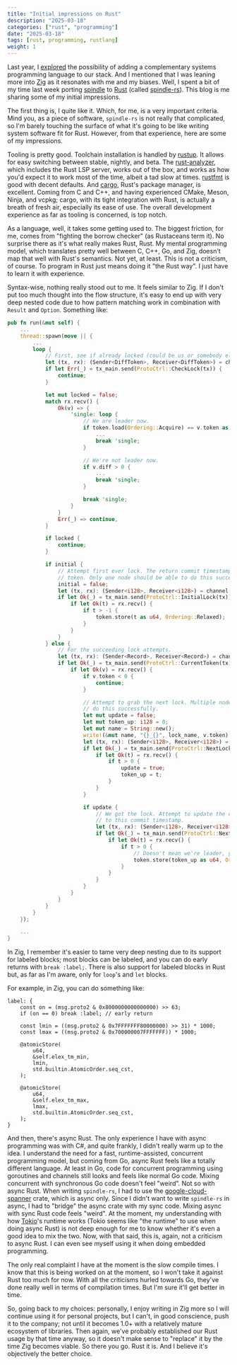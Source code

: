 ```yaml
---
title: "Initial impressions on Rust"
description: "2025-03-18"
categories: ["rust", "programming"]
date: "2025-03-18"
tags: [rust, programming, rustlang]
weight: 1
---
```


Last year, I [explored](/blog/2024-08-20-thoughts-on-newer-system-languages/) the possibility of adding a complementary systems programming language to our stack. And I mentioned that I was leaning more into [Zig](https://ziglang.org/) as it resonates with me and my biases. Well, I spent a bit of my time last week porting [spindle](https://github.com/flowerinthenight/spindle) to [Rust](https://www.rust-lang.org/) (called [spindle-rs](https://github.com/flowerinthenight/spindle-rs)). This blog is me sharing some of my initial impressions.

The first thing is, I quite like it. Which, for me, is a very important criteria. Mind you, as a piece of software, `spindle-rs` is not really that complicated, so I'm barely touching the surface of what it's going to be like writing system software fit for Rust. However, from that experience, here are some of my impressions.

Tooling is pretty good. Toolchain installation is handled by [rustup](https://github.com/rust-lang/rustup). It allows for easy switching between stable, nightly, and beta. The [rust-analyzer](https://github.com/rust-lang/rust-analyzer), which includes the Rust LSP server, works out of the box, and works as how you'd expect it to work most of the time, albeit a tad slow at times. [rustfmt](https://github.com/rust-lang/rustfmt) is good with decent defaults. And [cargo](https://github.com/rust-lang/cargo), Rust's package manager, is excellent. Coming from C and C++, and having experienced CMake, Meson, Ninja, and vcpkg; cargo, with its tight integration with Rust, is actually a breath of fresh air, especially its ease of use. The overall development experience as far as tooling is concerned, is top notch.

As a language, well, it takes some getting used to. The biggest friction, for me, comes from "fighting the borrow checker" (as Rustaceans term it). No surprise there as it's what really makes Rust, Rust. My mental programming model, which translates pretty well between C, C++, Go, and Zig, doesn't map that well with Rust's semantics. Not yet, at least. This is not a criticism, of course. To program in Rust just means doing it "the Rust way". I just have to learn it with experience.

Syntax-wise, nothing really stood out to me. It feels similar to Zig. If I don't put too much thought into the flow structure, it's easy to end up with very deep nested code due to how pattern matching work in combination with `Result` and `Option`. Something like:

```rust
pub fn run(&mut self) {
    ...
    thread::spawn(move || {
        ...
        loop {
            // First, see if already locked (could be us or somebody else).
            let (tx, rx): (Sender<DiffToken>, Receiver<DiffToken>) = channel();
            if let Err(_) = tx_main.send(ProtoCtrl::CheckLock(tx)) {
                continue;
            }

            let mut locked = false;
            match rx.recv() {
                Ok(v) => {
                    'single: loop {
                        // We are leader now.
                        if token.load(Ordering::Acquire) == v.token as u64 {
                            ...
                            break 'single;
                        }

                        // We're not leader now.
                        if v.diff > 0 {
                            ...
                            break 'single;
                        }

                        break 'single;
                    }
                }
                Err(_) => continue,
            }

            if locked {
                continue;
            }

            if initial {
                // Attempt first ever lock. The return commit timestamp will be our fencing
                // token. Only one node should be able to do this successfully.
                initial = false;
                let (tx, rx): (Sender<i128>, Receiver<i128>) = channel();
                if let Ok(_) = tx_main.send(ProtoCtrl::InitialLock(tx)) {
                    if let Ok(t) = rx.recv() {
                        if t > -1 {
                            token.store(t as u64, Ordering::Relaxed);
                        }
                    }
                }
            } else {
                // For the succeeding lock attempts.
                let (tx, rx): (Sender<Record>, Receiver<Record>) = channel();
                if let Ok(_) = tx_main.send(ProtoCtrl::CurrentToken(tx)) {
                    if let Ok(v) = rx.recv() {
                        if v.token < 0 {
                            continue;
                        }

                        // Attempt to grab the next lock. Multiple nodes could potentially
                        // do this successfully.
                        let mut update = false;
                        let mut token_up: i128 = 0;
                        let mut name = String::new();
                        write!(&mut name, "{}_{}", lock_name, v.token).unwrap();
                        let (tx, rx): (Sender<i128>, Receiver<i128>) = channel();
                        if let Ok(_) = tx_main.send(ProtoCtrl::NextLockInsert { name, tx }) {
                            if let Ok(t) = rx.recv() {
                                if t > 0 {
                                    update = true;
                                    token_up = t;
                                }
                            }
                        }

                        if update {
                            // We got the lock. Attempt to update the current token
                            // to this commit timestamp.
                            let (tx, rx): (Sender<i128>, Receiver<i128>) = channel();
                            if let Ok(_) = tx_main.send(ProtoCtrl::NextLockUpdate { token: token_up, tx }) {
                                if let Ok(t) = rx.recv() {
                                    if t > 0 {
                                        // Doesn't mean we're leader, yet.
                                        token.store(token_up as u64, Ordering::Relaxed);
                                    }
                                }
                            }
                        }
                    }
                }
            }
        }
    });

    ...
}
```

In Zig, I remember it's easier to tame very deep nesting due to its support for labeled blocks; most blocks can be labeled, and you can do early returns with `break :label;`. There is also support for labeled blocks in Rust but, as far as I'm aware, only for `loop`'s and `let` blocks.

For example, in Zig, you can do something like:

```zig
label: {
    const on = (msg.proto2 & 0x8000000000000000) >> 63;
    if (on == 0) break :label; // early return

    const lmin = ((msg.proto2 & 0x7FFFFFFF80000000) >> 31) * 1000;
    const lmax = ((msg.proto2 & 0x700000007FFFFFFF)) * 1000;

    @atomicStore(
        u64,
        &self.elex_tm_min,
        lmin,
        std.builtin.AtomicOrder.seq_cst,
    );

    @atomicStore(
        u64,
        &self.elex_tm_max,
        lmax,
        std.builtin.AtomicOrder.seq_cst,
    );
}
```

And then, there's async Rust. The only experience I have with async programming was with C#, and quite frankly, I didn't really warm up to the idea. I understand the need for a fast, runtime-assisted, concurrent programming model, but coming from Go, async Rust feels like a totally different language. At least in Go, code for concurrent programming using goroutines and channels still looks and feels like normal Go code. Mixing concurrent with synchronous Go code doesn't feel "weird". Not so with async Rust. When writing `spindle-rs`, I had to use the [google-cloud-spanner](https://crates.io/crates/google-cloud-spanner) crate, which is async only. Since I didn't want to write `spindle-rs` in async, I had to "bridge" the async crate with my sync code. Mixing async with sync Rust code feels "weird". At the moment, my understanding with how [Tokio](https://tokio.rs/)'s runtime works (Tokio seems like "the runtime" to use when doing async Rust) is not deep enough for me to know whether it's even a good idea to mix the two. Now, with that said, this is, again, not a criticism to async Rust. I can even see myself using it when doing embedded programming.

The only real complaint I have at the moment is the slow compile times. I know that this is being worked on at the moment, so I won't take it against Rust too much for now. With all the criticisms hurled towards Go, they've done really well in terms of compilation times. But I'm sure it'll get better in time.

So, going back to my choices: personally, I enjoy writing in Zig more so I will continue using it for personal projects, but I can't, in good conscience, push it to the company; not until it becomes 1.0+ with a relatively mature ecosystem of libraries. Then again, we've probably established our Rust usage by that time anyway, so it doesn't make sense to "replace" it by the time Zig becomes viable. So there you go. Rust it is. And I believe it's objectively the better choice.

<br>
